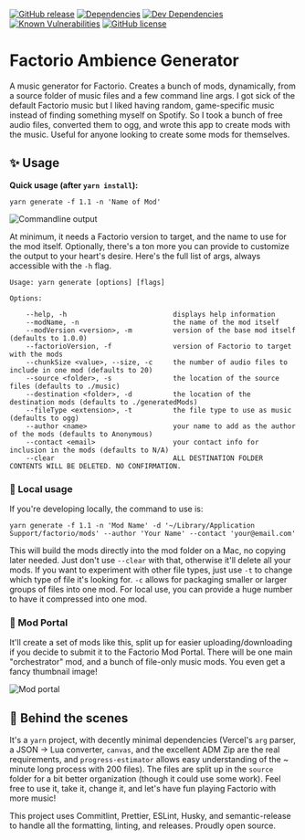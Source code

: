 [![GitHub release](https://img.shields.io/github/v/release/dgattey/factorio_ambience_generator.svg)](https://gitHub.com/dgattey/factorio_ambience_generator/releases/)
[![Dependencies](https://david-dm.org/dgattey/factorio_ambience_generator.svg)](https://david-dm.org/dgattey/factorio_ambience_generator)
[![Dev Dependencies](https://status.david-dm.org/gh/dgattey/factorio_ambience_generator.svg?type=dev)](https://david-dm.org/dgattey/factorio_ambience_generator?type=dev)
[![Known Vulnerabilities](https://snyk.io/test/github/dgattey/factorio_ambience_generator/badge.svg?targetFile=package.json)](https://snyk.io/test/github/dgattey/factorio_ambience_generator?targetFile=package.json)
[![GitHub license](https://img.shields.io/github/license/dgattey/factorio_ambience_generator.svg)](https://github.com/dgattey/factorio_ambience_generator/blob/main/LICENSE)

# Factorio Ambience Generator

A music generator for Factorio. Creates a bunch of mods, dynamically, from a
source folder of music files and a few command line args. I got sick of the
default Factorio music but I liked having random, game-specific music instead of
finding something myself on Spotify. So I took a bunch of free audio files,
converted them to ogg, and wrote this app to create mods with the music. Useful
for anyone looking to create some mods for themselves.

## :sparkles: Usage

**Quick usage (after `yarn install`):**

```commandline
yarn generate -f 1.1 -n 'Name of Mod'
```

![Commandline output](https://user-images.githubusercontent.com/982182/108961872-cfb02c00-762c-11eb-823e-ced31e216382.png)

At minimum, it needs a Factorio version to target, and the name to use for the
mod itself. Optionally, there's a ton more you can provide to customize the
output to your heart's desire. Here's the full list of args, always accessible
with the `-h` flag.

```commandline
Usage: yarn generate [options] [flags]

Options:

    --help, -h                          displays help information
    --modName, -n                       the name of the mod itself
    --modVersion <version>, -m          version of the base mod itself (defaults to 1.0.0)
    --factorioVersion, -f               version of Factorio to target with the mods
    --chunkSize <value>, --size, -c     the number of audio files to include in one mod (defaults to 20)
    --source <folder>, -s               the location of the source files (defaults to ./music)
    --destination <folder>, -d          the location of the destination mods (defaults to ./generatedMods)
    --fileType <extension>, -t          the file type to use as music (defaults to ogg)
    --author <name>                     your name to add as the author of the mods (defaults to Anonymous)
    --contact <email>                   your contact info for inclusion in the mods (defaults to N/A)
    --clear                             ALL DESTINATION FOLDER CONTENTS WILL BE DELETED. NO CONFIRMATION.
```

### :house_with_garden: Local usage

If you're developing locally, the command to use is:

```
yarn generate -f 1.1 -n 'Mod Name' -d '~/Library/Application Support/factorio/mods' --author 'Your Name' --contact 'your@email.com'
```

This will build the mods directly into the mod folder on a Mac, no copying later
needed. Just don't use `--clear` with that, otherwise it'll delete all your
mods. If you want to experiment with other file types, just use `-t` to change
which type of file it's looking for. `-c` allows for packaging smaller or larger
groups of files into one mod. For local use, you can provide a huge number to
have it compressed into one mod.

### :space_invader: Mod Portal

It'll create a set of mods like this, split up for easier uploading/downloading
if you decide to submit it to the Factorio Mod Portal. There will be one main
"orchestrator" mod, and a bunch of file-only music mods. You even get a fancy
thumbnail image!

![Mod portal](https://user-images.githubusercontent.com/982182/108618717-2fac9580-73d5-11eb-89c6-52cfe5484e87.png)

## :hammer: Behind the scenes

It's a `yarn` project, with decently minimal dependencies (Vercel's `arg`
parser, a JSON -> Lua converter, `canvas`, and the excellent ADM Zip are the
real requirements, and `progress-estimator` allows easy understanding of the ~
minute long process with 200 files). The files are split up in the `source`
folder for a bit better organization (though it could use some work). Feel free
to use it, take it, change it, and let's have fun playing Factorio with more
music!

This project uses Commitlint, Prettier, ESLint, Husky, and semantic-release to
handle all the formatting, linting, and releases. Proudly open source.
